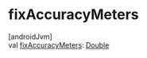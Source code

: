 # fixAccuracyMeters

[androidJvm]\
val [fixAccuracyMeters](fix-accuracy-meters.md): [Double](https://kotlinlang.org/api/latest/jvm/stdlib/kotlin/-double/index.html)